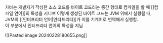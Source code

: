 
자바는 개발자가 작성한 소스 코드를 바이트 코드라는 중간 형태로 컴파일을 할 때 [[컴파일 언어]]의 특성을 지니며 이렇게 생성된 바이트 코드는 JVM 위에서 실행될 때, 
JVM의 [[인터프리터 언어|인터프리터]]가 이를 기계어로 번역해서 실행함.  
이 부분에서 인터프리터 언어의 특성을 지님


![[Pasted image 20240228180655.png]]